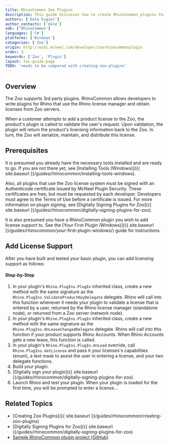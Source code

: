 ```yaml
---
title: RhinoCommon Zoo Plugins
description: This guide discusses how to create RhinoCommon plugins that can obtain licenses the Zoo.
authors: ['Dale Fugier']
author_contacts: ['dale']
sdk: ['RhinoCommon']
languages: ['C#']
platforms: ['Windows']
categories: ['Zoo']
origin: http://wiki.mcneel.com/developer/zoorhinocommonplugin
order: 3
keywords: ['Zoo', 'Plugin']
layout: toc-guide-page
TODO: 'needs to be compared with creating-zoo-plugins'
---
```



## Overview

The Zoo supports 3rd party plugins. RhinoCommon allows developers to write plugins for Rhino that use the Rhino license manager and obtain licenses from Zoo servers.

When a customer attempts to add a product license to the Zoo, the product's plugin is called to validate the user's request.  Upon validation, the plugin will return the product's licensing information back to the Zoo.  In turn, the Zoo will serialize, maintain, and distribute this license.

## Prerequisites

It is presumed you already have the necessary tools installed and are ready to go.  If you are not there yet, see [Installing Tools (Windows)]({{ site.baseurl }}/guides/rhinocommon/installing-tools-windows).

Also, all plugins that use the Zoo license system must be signed with an Authenticode certificate issued by McNeel Plugin Security.  These certificates are free, but must be requested by each developer.  Developers must agree to the Terms of Use before a certificate is issued.  For more information on plugin signing, see [Digitally Signing Plugins for Zoo]({{ site.baseurl }}/guides/rhinocommon/digitally-signing-plugins-for-zoo).

It is also presumed you have a RhinoCommon plugin you wish to add license support to.  See the [Your First Plugin (Windows)]({{ site.baseurl }}/guides/rhinocommon/your-first-plugin-windows/) guide for instructions.

## Add License Support

After you have built and tested your basic plugin, you can add licensing support as follows:

#### Step-by-Step
1. In your plugin's `Rhino.PlugIns.PlugIn` inherited class, create a new method with the same signature as the `Rhino.PlugIns.ValidateProductKeyDelegate` delegate.  Rhino will call into this function whenever it needs your plugin to validate a license that is entered by a user, returned by the Rhino license manager (standalone node), or returned from a Zoo server (network node).
2. In your plugin's `Rhino.PlugIns.PlugIn` inherited class, create a new method with the same signature as the `Rhino.PlugIns.OnLeaseChangedDelegate` delegate.  Rhino will call into this function if your product supports Rhino Accounts. When Rhino Accounts gets a new lease, this function is called. 
3. In your plugin's `Rhino.PlugIns.PlugIn.OnLoad` override, call `Rhino.PlugIns.GetLicense` and pass it your licenses's capabilities (enum), a text mask to assist the user in entering a license, and your two delegate functions.
4. Build your plugin.
5. [Digitally sign your plugin]({{ site.baseurl }}/guides/rhinocommon/digitally-signing-plugins-for-zoo).
6. Launch Rhino and test your plugin.  When your plugin is loaded for the first time, you will be prompted to enter a license...

## Related Topics

- [Creating Zoo Plugins]({{ site.baseurl }}/guides/rhinocommon/creating-zoo-plugins)
- [Digitally Signing Plugins for Zoo]({{ site.baseurl }}/guides/rhinocommon/digitally-signing-plugins-for-zoo)
- [Sample RhinoCommon plugin project (GitHub)](https://github.com/mcneel/rhino-developer-samples/tree/6/rhinocommon/cs/SampleCsWithLicense)


